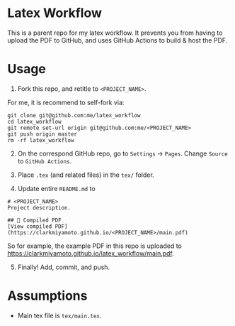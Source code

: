 # Latex Workflow
This is a parent repo for my latex workflow. It prevents you from having to upload the PDF to GitHub, and uses GitHub Actions to build & host the PDF.

# Usage
1. Fork this repo, and retitle to `<PROJECT_NAME>`.

For me, it is recommend to self-fork via:
```
git clone git@github.com:me/latex_workflow
cd latex_workflow
git remote set-url origin git@github.com:me/<PROJECT_NAME>
git push origin master
rm -rf latex_workflow
```

2. On the correspond GitHub repo, go to `Settings` -> `Pages`. Change `Source` to `GitHub Actions`.

3. Place `.tex` (and related files) in the `tex/` folder.
4. Update entire `README.md` to
```
# <PROJECT_NAME>
Project description.

## 📄 Compiled PDF
[View compiled PDF](https://clarkmiyamoto.github.io/<PROJECT_NAME>/main.pdf)
```
So for example, the example PDF in this repo is uploaded to https://clarkmiyamoto.github.io/latex_workflow/main.pdf.

5. Finally! Add, commit, and push.

# Assumptions
- Main tex file is `tex/main.tex`.






